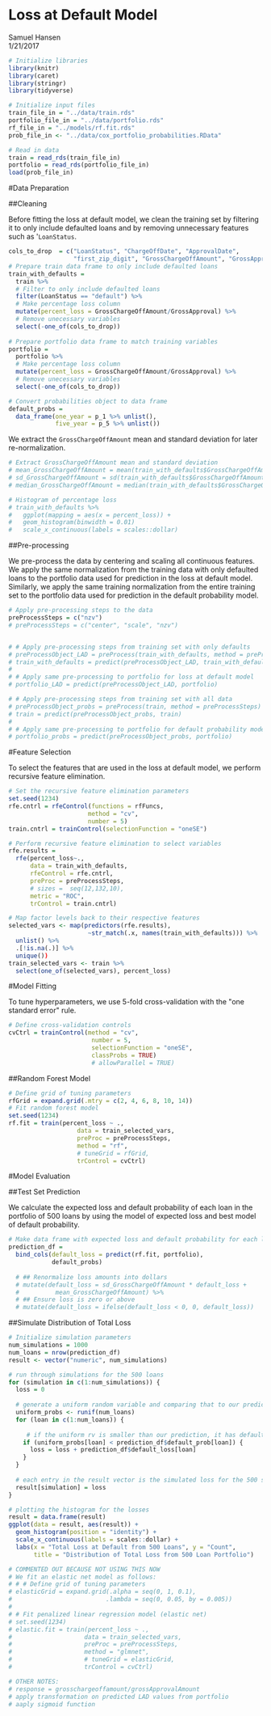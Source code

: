 # Loss at Default Model
Samuel Hansen  
1/21/2017  




```r
# Initialize libraries 
library(knitr)
library(caret)
library(stringr)
library(tidyverse)

# Initialize input files 
train_file_in = "../data/train.rds"
portfolio_file_in = "../data/portfolio.rds"
rf_file_in = "../models/rf.fit.rds"
prob_file_in <- "../data/cox_portfolio_probabilities.RData"

# Read in data 
train = read_rds(train_file_in)
portfolio = read_rds(portfolio_file_in)
load(prob_file_in)
```

#Data Preparation

##Cleaning

Before fitting the loss at default model, we clean the training set 
by filtering it to only include defaulted loans and by removing unnecessary
features such as '`LoanStatus`. 


```r
cols_to_drop  = c("LoanStatus", "ChargeOffDate", "ApprovalDate", 
                  "first_zip_digit", "GrossChargeOffAmount", "GrossApproval")
# Prepare train data frame to only include defaulted loans 
train_with_defaults = 
  train %>%
  # Filter to only include defaulted loans
  filter(LoanStatus == "default") %>%
  # Make percentage loss column 
  mutate(percent_loss = GrossChargeOffAmount/GrossApproval) %>%
  # Remove unecessary variables 
  select(-one_of(cols_to_drop))
  
# Prepare portfolio data frame to match training variables 
portfolio = 
  portfolio %>%
  # Make percentage loss column 
  mutate(percent_loss = GrossChargeOffAmount/GrossApproval) %>%
  # Remove unecessary variables 
  select(-one_of(cols_to_drop)) 

# Convert probabilities object to data frame 
default_probs = 
  data_frame(one_year = p_1 %>% unlist(),
             five_year = p_5 %>% unlist()) 
```

We extract the `GrossChargeOffAmount` mean and standard deviation for 
later re-normalization. 


```r
# Extract GrossChargeOffAmount mean and standard deviation
# mean_GrossChargeOffAmount = mean(train_with_defaults$GrossChargeOffAmount)
# sd_GrossChargeOffAmount = sd(train_with_defaults$GrossChargeOffAmount)
# median_GrossChargeOffAmount = median(train_with_defaults$GrossChargeOffAmount)
```



```r
# Histogram of percentage loss 
# train_with_defaults %>%
#   ggplot(mapping = aes(x = percent_loss)) +
#   geom_histogram(binwidth = 0.01) 
#   scale_x_continuous(labels = scales::dollar)
```

##Pre-processing

We pre-process the data by centering and scaling all continuous features. 
We apply the same normalization from the training data with only defaulted loans
to the portfolio data used for prediction in the loss at default model. 
Similarly, we apply the same training normalization from the entire training 
set to the portfolio data used for prediction in the default probability model.


```r
# Apply pre-processing steps to the data
preProcessSteps = c("nzv")
# preProcessSteps = c("center", "scale", "nzv")


# # Apply pre-processing steps from training set with only defaults
# preProcessObject_LAD = preProcess(train_with_defaults, method = preProcessSteps)
# train_with_defaults = predict(preProcessObject_LAD, train_with_defaults)
# 
# # Apply same pre-processing to portfolio for loss at default model
# portfolio_LAD = predict(preProcessObject_LAD, portfolio)

# # Apply pre-processing steps from training set with all data 
# preProcessObject_probs = preProcess(train, method = preProcessSteps)
# train = predict(preProcessObject_probs, train)
# 
# # Apply same pre-processing to portfolio for default probability model 
# portfolio_probs = predict(preProcessObject_probs, portfolio)
```

#Feature Selection

To select the features that are used in the loss at default model, 
we perform recursive feature elimination. 


```r
# Set the recursive feature elimination parameters 
set.seed(1234)
rfe.cntrl = rfeControl(functions = rfFuncs,
                      method = "cv",
                      number = 5)
train.cntrl = trainControl(selectionFunction = "oneSE")

# Perform recursive feature elimination to select variables
rfe.results =
  rfe(percent_loss~.,
      data = train_with_defaults,
      rfeControl = rfe.cntrl,
      preProc = preProcessSteps,
      # sizes =  seq(12,132,10),
      metric = "ROC",
      trControl = train.cntrl)

# Map factor levels back to their respective features 
selected_vars <- map(predictors(rfe.results), 
                      ~str_match(.x, names(train_with_defaults))) %>% 
  unlist() %>% 
  .[!is.na(.)] %>%
  unique())
train_selected_vars <- train %>%
  select(one_of(selected_vars), percent_loss)
```

#Model Fitting 

To tune hyperparameters, we use 5-fold cross-validation with the "one standard 
error" rule. 


```r
# Define cross-validation controls 
cvCtrl = trainControl(method = "cv", 
                       number = 5,
                       selectionFunction = "oneSE",
                       classProbs = TRUE)
                       # allowParallel = TRUE)
```

##Random Forest Model 

```r
# Define grid of tuning parameters
rfGrid = expand.grid(.mtry = c(2, 4, 6, 8, 10, 14))
# Fit random forest model
set.seed(1234)
rf.fit = train(percent_loss ~ .,
                   data = train_selected_vars,
                   preProc = preProcessSteps,
                   method = "rf",
                   # tuneGrid = rfGrid,
                   trControl = cvCtrl)
```

#Model Evaluation 

##Test Set Prediction  

We calculate the expected loss and default probability of each loan in the 
portfolio of 500 loans by using the model of expected loss and best model
of default probability. 


```r
# Make data frame with expected loss and default probability for each loan
prediction_df = 
  bind_cols(default_loss = predict(rf.fit, portfolio),
            default_probs) 
 
  # ## Renormalize loss amounts into dollars 
  # mutate(default_loss = sd_GrossChargeOffAmount * default_loss +
  #          mean_GrossChargeOffAmount) %>%
  # ## Ensure loss is zero or above 
  # mutate(default_loss = ifelse(default_loss < 0, 0, default_loss))
```

##Simulate Distribution of Total Loss 

```r
# Initialize simulation parameters 
num_simulations = 1000
num_loans = nrow(prediction_df)
result <- vector("numeric", num_simulations)

# run through simulations for the 500 loans
for (simulation in c(1:num_simulations)) {
  loss = 0  
  
  # generate a uniform random variable and comparing that to our prediction 
  uniform_probs <- runif(num_loans)
  for (loan in c(1:num_loans)) {
    
     # if the uniform rv is smaller than our prediction, it has defaulted
    if (uniform_probs[loan] < prediction_df$default_prob[loan]) {
      loss = loss + prediction_df$default_loss[loan]
    }  
  }
  
  # each entry in the result vector is the simulated loss for the 500 samples combined
  result[simulation] = loss
}
```


```r
# plotting the histogram for the losses 
result = data.frame(result)
ggplot(data = result, aes(result)) +
  geom_histogram(position = "identity") +
  scale_x_continuous(labels = scales::dollar) +
  labs(x = "Total Loss at Default from 500 Loans", y = "Count", 
       title = "Distribution of Total Loss from 500 Loan Portfolio")
```




```r
# COMMENTED OUT BECAUSE NOT USING THIS NOW 
# We fit an elastic net model as follows:
# # # Define grid of tuning parameters
# elasticGrid = expand.grid(.alpha = seq(0, 1, 0.1),
#                          .lambda = seq(0, 0.05, by = 0.005))
# 
# # Fit penalized linear regression model (elastic net)
# set.seed(1234)
# elastic.fit = train(percent_loss ~ .,
#                    data = train_selected_vars,
#                    preProc = preProcessSteps,
#                    method = "glmnet",
#                    # tuneGrid = elasticGrid, 
#                    trControl = cvCtrl)

# OTHER NOTES: 
# response = grosschargeoffamount/grossApprovalAmount
# apply transformation on predicted LAD values from portfolio 
# aaply sigmoid function
```
